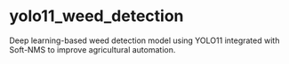 # yolo11_weed_detection
Deep learning-based weed detection model using YOLO11 integrated with Soft-NMS to improve agricultural automation.
